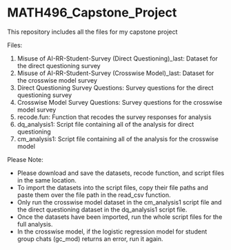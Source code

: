 # MATH496_Capstone_Project
This repository includes all the files for my capstone project

Files:
1. Misuse of AI-RR-Student-Survey (Direct Questioning)_last: Dataset for the direct questioning survey
2. Misuse of AI-RR-Student-Survey (Crosswise Model)_last: Dataset for the crosswise model survey
3. Direct Questioning Survey Questions: Survey questions for the direct questioning survey
4. Crosswise Model Survey Questions: Survey questions for the crosswise model survey
5. recode.fun: Function that recodes the survey responses for analysis
6. dq_analysis1: Script file containing all of the analysis for direct questioning
7. cm_analysis1: Script file containing all of the analysis for the crosswise model

Please Note:
- Please download and save the datasets, recode function, and script files in the same location.
- To import the datasets into the script files, copy their file paths and paste them over the file path in the read_csv function.
- Only run the crosswise model dataset in the cm_analysis1 script file and the direct questioning dataset in the dq_analysis1 script file.
- Once the datasets have been imported, run the whole script files for the full analysis.
- In the crosswise model, if the logistic regression model for student group chats (gc_mod) returns an error, run it again.
